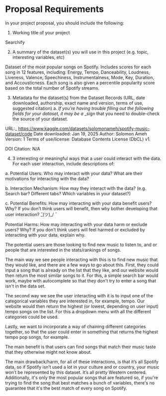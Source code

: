 # Proposal Requirements

In your project proposal, you should include the following:

1. Working title of your project

Searchify

2. A summary of the dataset(s) you will use in this project (e.g. topic, interesting variables,
etc)

Dataset of the most popular songs on Spotify. Includes scores for each song in 12 features,
including: Energy, Tempo, Danceability, Loudness, Liveness, Valence, Speechiness,
Instrumentalness, Mode, Key, Duration, and Accousticness. Each song is also given a
percentile popularity score based on the total number of Spotify streams.

3. Metadata for the dataset(s) from the Dataset Records (URL, date downloaded,
    authorship, exact name and version, terms of use, suggested citation)
       a. _If you’re having trouble filling out the following fields for your dataset, it may be a_
          _sign that you need to double-check the source of your dataset.

URL:_ https://www.kaggle.com/datasets/solomonameh/spotify-music-dataset/code
Date downloaded: Jan 19, 2025
Author: Solomon Ameh
Version: 1
Terms of use/license: Database Contents License (DbCL) v1.

DOI Citation: N/A

4. 3 interesting or meaningful ways that a user could interact with the data. For each user
    interaction, include descriptions of:

a. Potential Users: Who may interact with your data? What are their motivations for
interacting with the data?

b. Interaction Mechanism: How may they interact with the data? (e.g. Search bar?
Different tabs? Which variables in your dataset?)

c. Potential Benefits: How may interacting with your data benefit users? Why?
If you don’t think users will benefit, then why bother developing that user
interaction? ̄\_(ツ)_/ ̄

Potential Harms: How may interacting with your data harm or exclude users? Why?
If you don’t think users will feel harmed or excluded by interacting with
your data, explain why.

The potential users are those looking to find new music to listen to, and or people that are
interested in the stats/rankings of songs.

The main way we see people interacting with this is to find new music that they would like, and there are
a few ways to go about this. First, they could input a song that is already on the list that they like, and 
our website would then return the most similar songs to it. For this, a simple search bar would work, maybe with
autocomplete so that they don't try to enter a song that isn't in the data set.

The second way we see the user interacting with it is to input one of the categorical variables they are interested in, for 
example, tempo. Our website would then return the highest (or lowest, depending on user input) tempo songs on the list. For this a
dropdown menu with all the different categories could be used.

Lastly, we want to incorporate a way of chaining different categories together, so that the user could enter in something that returns 
the highest tempo pop songs, for example.

The main benefit is that users can find songs that match their music taste that they otherwise might not know
about.

The main drawback/harm, for all of these interactions, is that it’s all Spotify data, so if Spotify isn’t used a lot in your culture and or country, your music
won’t be represented by this dataset. It’s all pretty Western centered. Additionally, it's only the most popular songs that are featured so, if you're trying to
find the song that best matches a bunch of variables, there's no guarantee that it's the best match of every song on Spotify.


